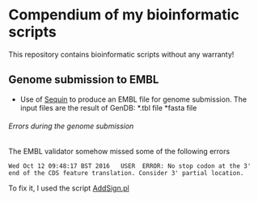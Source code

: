# Compendium of my bioinformatic scripts
This repository contains bioinformatic scripts without any warranty!

## Genome submission to EMBL
- Use of [Sequin](https://www.ncbi.nlm.nih.gov/Sequin/) to produce an EMBL file for genome submission. The input files are the result of GenDB:
  *.tbl file
  *fasta file
###### Errors during the genome submission 
The EMBL validator somehow missed some of the following errors
```
Wed Oct 12 09:48:17 BST 2016   USER  ERROR: No stop codon at the 3' end of the CDS feature translation. Consider 3' partial location.
```
To fix it, I used the script [AddSign.pl](https://github.com/lsayaved/Hello-World/blob/master/AddSign.pl)

